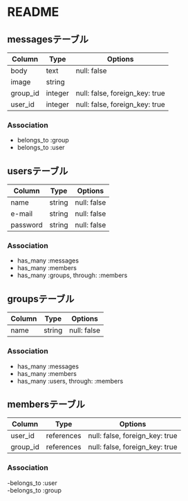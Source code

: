 # README

## messagesテーブル

|Column|Type|Options|
|------|----|-------|
|body|text|null: false|
|image|string||
|group_id|integer|null: false, foreign_key: true|
|user_id|integer|null: false, foreign_key: true|

### Association
- belongs_to :group<br>
- belongs_to :user<br>

## usersテーブル

|Column|Type|Options|
|------|----|-------|
|name|string|null: false|
|e-mail|string|null: false|
|password|string|null: false|

### Association
- has_many :messages<br>
- has_many :members<br>
- has_many :groups, through: :members<br>

## groupsテーブル

|Column|Type|Options|
|------|----|-------|
|name|string|null: false|

### Association
- has_many :messages<br>
- has_many :members<br>
- has_many :users, through: :members<br>

## membersテーブル

|Column|Type|Options|
|------|----|-------|
|user_id|references|null: false, foreign_key: true|
|group_id|references|null: false, foreign_key: true|

### Association
-belongs_to :user<br>
-belongs_to :group<br>






